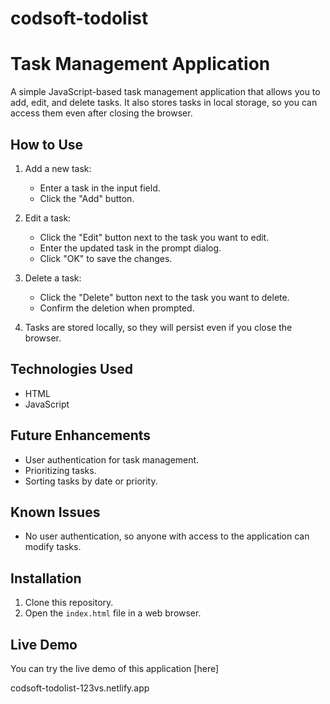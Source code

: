 # codsoft-todolist
# Task Management Application

A simple JavaScript-based task management application that allows you to add, edit, and delete tasks. It also stores tasks in local storage, so you can access them even after closing the browser.

## How to Use

1. Add a new task:
   - Enter a task in the input field.
   - Click the "Add" button.

2. Edit a task:
   - Click the "Edit" button next to the task you want to edit.
   - Enter the updated task in the prompt dialog.
   - Click "OK" to save the changes.

3. Delete a task:
   - Click the "Delete" button next to the task you want to delete.
   - Confirm the deletion when prompted.

4. Tasks are stored locally, so they will persist even if you close the browser.

## Technologies Used

- HTML
- JavaScript

## Future Enhancements

- User authentication for task management.
- Prioritizing tasks.
- Sorting tasks by date or priority.

## Known Issues

- No user authentication, so anyone with access to the application can modify tasks.

## Installation

1. Clone this repository.
2. Open the `index.html` file in a web browser.

## Live Demo

You can try the live demo of this application [here]

codsoft-todolist-123vs.netlify.app
